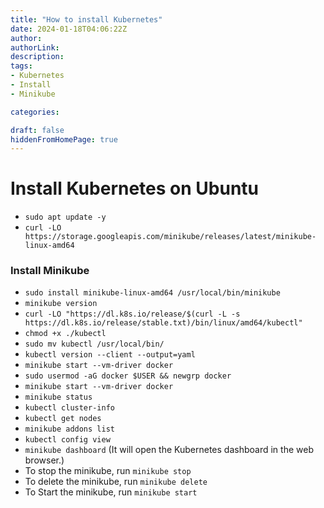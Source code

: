 ```yaml
---
title: "How to install Kubernetes"
date: 2024-01-18T04:06:22Z
author:
authorLink:
description:
tags:
- Kubernetes
- Install
- Minikube

categories:

draft: false
hiddenFromHomePage: true
---
```


# Install Kubernetes on Ubuntu

* `sudo apt update -y`
* `curl -LO https://storage.googleapis.com/minikube/releases/latest/minikube-linux-amd64`

### Install Minikube 

* `sudo install minikube-linux-amd64 /usr/local/bin/minikube`
* `minikube version`
* `curl -LO "https://dl.k8s.io/release/$(curl -L -s https://dl.k8s.io/release/stable.txt)/bin/linux/amd64/kubectl"`
* `chmod +x ./kubectl`
* `sudo mv kubectl /usr/local/bin/`
* `kubectl version --client --output=yaml`
*  `minikube start --vm-driver docker`
* `sudo usermod -aG docker $USER && newgrp docker`
* `minikube start --vm-driver docker`
* `minikube status`
* `kubectl cluster-info`
* `kubectl get nodes`
* `minikube addons list`
* `kubectl config view`
* `minikube dashboard` (It will open the Kubernetes dashboard in the web browser.)
* To stop the minikube, run `minikube stop`
* To delete the minikube, run `minikube delete`
* To Start the minikube, run `minikube start`
